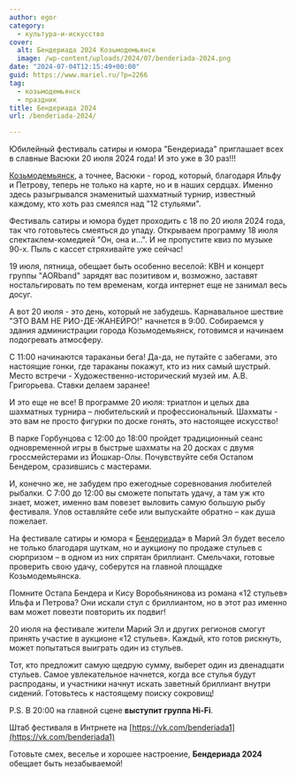 ```yaml
---
author: egor
category:
  - культура-и-искусство
cover:
  alt: Бендериада 2024 Козьмодемьянск
  image: /wp-content/uploads/2024/07/benderiada-2024.png
date: "2024-07-04T12:15:49+00:00"
guid: https://www.mariel.ru/?p=2266
tag:
  - козьмодемьянск
  - праздник
title: Бендериада 2024
url: /benderiada-2024/

---
```

Юбилейный фестиваль сатиры и юмора "Бендериада" приглашает всех в славные Васюки 20 июля 2024 года! И это уже в 30 раз!!!

[Козьмодемьянск](/port-kozmodemyansk/), а точнее, Васюки \- город, который, благодаря Ильфу и Петрову, теперь не только на карте, но и в наших сердцах. Именно здесь разыгрывался знаменитый шахматный турнир, известный каждому, кто хоть раз смеялся над "12 стульями".

Фестиваль сатиры и юмора будет проходить с 18 по 20 июля 2024 года, так что готовьтесь смеяться до упаду. Открываем программу 18 июля спектаклем-комедией "Он, она и...". И не пропустите квиз по музыке 90-х. Пыль с кассет стряхивайте уже сейчас!

19 июля, пятница, обещает быть особенно веселой: КВН и концерт группы "AORband" зарядят вас позитивом и, возможно, заставят ностальгировать по тем временам, когда интернет еще не занимал весь досуг.

А вот 20 июля - это день, который не забудешь. Карнавальное шествие "ЭТО ВАМ НЕ РИО-ДЕ-ЖАНЕЙРО!" начнется в 9:00. Собираемся у здания администрации города Козьмодемьянск, готовимся и начинаем подогревать атмосферу.

С 11:00 начинаются тараканьи бега! Да-да, не путайте с забегами, это настоящие гонки, где тараканы покажут, кто из них самый шустрый. Место встречи - Художественно-исторический музей им. А.В. Григорьева. Ставки делаем заранее!

И это еще не все! В программе 20 июля: триатлон и целых два шахматных турнира – любительский и профессиональный. Шахматы - это вам не просто фигурки по доске гонять, это настоящее искусство!

В парке Горбунцова с 12:00 до 18:00 пройдет традиционный сеанс одновременной игры в быстрые шахматы на 20 досках с двумя гроссмейстерами из Йошкар-Олы. Почувствуйте себя Остапом Бендером, сразившись с мастерами.

И, конечно же, не забудем про ежегодные соревнования любителей рыбалки. С 7:00 до 12:00 вы сможете попытать удачу, а там уж кто знает, может, именно вам повезет выловить самую большую рыбу фестиваля. Улов оставляйте себе или выпускайте обратно – как душа пожелает.

На фестивале сатиры и юмора « [Бендериада](/benderiada/)» в Марий Эл будет весело не только благодаря шуткам, но и аукциону по продаже стульев с сюрпризом – в одном из них спрятан бриллиант. Смельчаки, готовые проверить свою удачу, соберутся на главной площадке Козьмодемьянска.

Помните Остапа Бендера и Кису Воробьянинова из романа «12 стульев» Ильфа и Петрова? Они искали стул с бриллиантом, но в этот раз именно вам может повезти повторить их подвиг!

20 июля на фестивале жители Марий Эл и других регионов смогут принять участие в аукционе «12 стульев». Каждый, кто готов рискнуть, может попытаться выиграть один из стульев.

Тот, кто предложит самую щедрую сумму, выберет один из двенадцати стульев. Самое увлекательное начнется, когда все стулья будут распроданы, и участники начнут искать заветный бриллиант внутри сидений. Готовьтесь к настоящему поиску сокровищ!

P.S. В 20:00 на главной сцене **выступит группа Hi-Fi**.

Штаб фестиваля в Интрнете на [https://vk.com/benderiada1](https://vk.com/benderiada1)

Готовьте смех, веселье и хорошее настроение, **Бендериада 2024** обещает быть незабываемой!
